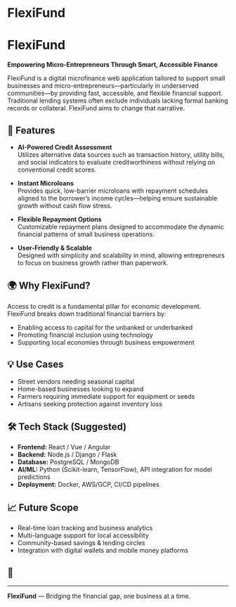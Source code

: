 # FlexiFund
# FlexiFund

**Empowering Micro-Entrepreneurs Through Smart, Accessible Finance**

FlexiFund is a digital microfinance web application tailored to support small businesses and micro-entrepreneurs—particularly in underserved communities—by providing fast, accessible, and flexible financial support. Traditional lending systems often exclude individuals lacking formal banking records or collateral. FlexiFund aims to change that narrative.

## 🚀 Features

- **AI-Powered Credit Assessment**  
  Utilizes alternative data sources such as transaction history, utility bills, and social indicators to evaluate creditworthiness without relying on conventional credit scores.

- **Instant Microloans**  
  Provides quick, low-barrier microloans with repayment schedules aligned to the borrower’s income cycles—helping ensure sustainable growth without cash flow stress.

- **Flexible Repayment Options**  
  Customizable repayment plans designed to accommodate the dynamic financial patterns of small business operations.

- **User-Friendly & Scalable**  
  Designed with simplicity and scalability in mind, allowing entrepreneurs to focus on business growth rather than paperwork.

## 🌍 Why FlexiFund?

Access to credit is a fundamental pillar for economic development. FlexiFund breaks down traditional financial barriers by:

- Enabling access to capital for the unbanked or underbanked
- Promoting financial inclusion using technology
- Supporting local economies through business empowerment

## 💡 Use Cases

- Street vendors needing seasonal capital
- Home-based businesses looking to expand
- Farmers requiring immediate support for equipment or seeds
- Artisans seeking protection against inventory loss

## 🛠️ Tech Stack (Suggested)

- **Frontend:** React / Vue / Angular  
- **Backend:** Node.js / Django / Flask  
- **Database:** PostgreSQL / MongoDB  
- **AI/ML:** Python (Scikit-learn, TensorFlow), API integration for model predictions  
- **Deployment:** Docker, AWS/GCP, CI/CD pipelines

## 📈 Future Scope

- Real-time loan tracking and business analytics
- Multi-language support for local accessibility
- Community-based savings & lending circles
- Integration with digital wallets and mobile money platforms

## 🤝 

---

**FlexiFund** — Bridging the financial gap, one business at a time.
